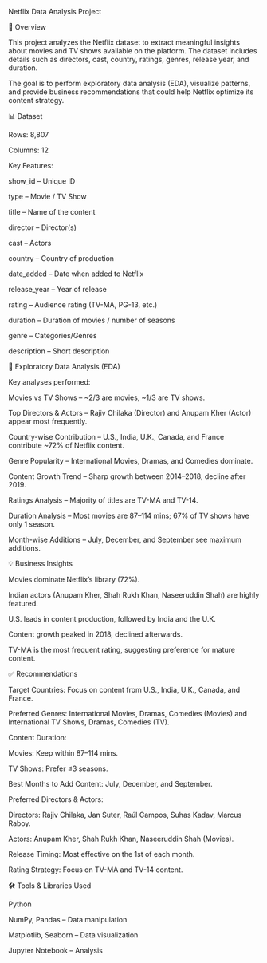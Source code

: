 Netflix Data Analysis Project

📌 Overview

This project analyzes the Netflix dataset to extract meaningful insights about movies and TV shows available on the platform. The dataset includes details such as directors, cast, country, ratings, genres, release year, and duration.

The goal is to perform exploratory data analysis (EDA), visualize patterns, and provide business recommendations that could help Netflix optimize its content strategy.

📊 Dataset

Rows: 8,807

Columns: 12

Key Features:

show_id – Unique ID

type – Movie / TV Show

title – Name of the content

director – Director(s)

cast – Actors

country – Country of production

date_added – Date when added to Netflix

release_year – Year of release

rating – Audience rating (TV-MA, PG-13, etc.)

duration – Duration of movies / number of seasons

genre – Categories/Genres

description – Short description

🔎 Exploratory Data Analysis (EDA)

Key analyses performed:

Movies vs TV Shows – ~2/3 are movies, ~1/3 are TV shows.

Top Directors & Actors – Rajiv Chilaka (Director) and Anupam Kher (Actor) appear most frequently.

Country-wise Contribution – U.S., India, U.K., Canada, and France contribute ~72% of Netflix content.

Genre Popularity – International Movies, Dramas, and Comedies dominate.

Content Growth Trend – Sharp growth between 2014–2018, decline after 2019.

Ratings Analysis – Majority of titles are TV-MA and TV-14.

Duration Analysis – Most movies are 87–114 mins; 67% of TV shows have only 1 season.

Month-wise Additions – July, December, and September see maximum additions.

💡 Business Insights

Movies dominate Netflix’s library (72%).

Indian actors (Anupam Kher, Shah Rukh Khan, Naseeruddin Shah) are highly featured.

U.S. leads in content production, followed by India and the U.K.

Content growth peaked in 2018, declined afterwards.

TV-MA is the most frequent rating, suggesting preference for mature content.

✅ Recommendations

Target Countries: Focus on content from U.S., India, U.K., Canada, and France.

Preferred Genres: International Movies, Dramas, Comedies (Movies) and International TV Shows, Dramas, Comedies (TV).

Content Duration:

Movies: Keep within 87–114 mins.

TV Shows: Prefer ≤3 seasons.

Best Months to Add Content: July, December, and September.

Preferred Directors & Actors:

Directors: Rajiv Chilaka, Jan Suter, Raúl Campos, Suhas Kadav, Marcus Raboy.

Actors: Anupam Kher, Shah Rukh Khan, Naseeruddin Shah (Movies).

Release Timing: Most effective on the 1st of each month.

Rating Strategy: Focus on TV-MA and TV-14 content.

🛠️ Tools & Libraries Used

Python

NumPy, Pandas – Data manipulation

Matplotlib, Seaborn – Data visualization

Jupyter Notebook – Analysis
